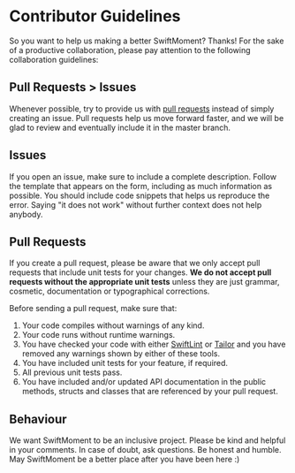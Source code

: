 # Contributor Guidelines

So you want to help us making a better SwiftMoment? Thanks! For the sake
of a productive collaboration, please pay attention to the following
collaboration guidelines:

## Pull Requests > Issues

Whenever possible, try to provide us with [pull
requests](https://help.github.com/articles/creating-a-pull-request/)
instead of simply creating an issue. Pull requests help us move forward
faster, and we will be glad to review and eventually include it in the
master branch.

## Issues

If you open an issue, make sure to include a complete description.
Follow the template that appears on the form, including as much
information as possible. You should include code snippets that helps us
reproduce the error. Saying "it does not work" without further context
does not help anybody.

## Pull Requests

If you create a pull request, please be aware that we only accept pull
requests that include unit tests for your changes. **We do not accept
pull requests without the appropriate unit tests** unless they are just
grammar, cosmetic, documentation or typographical corrections.

Before sending a pull request, make sure that:

1. Your code compiles without warnings of any kind.
2. Your code runs without runtime warnings.
3. You have checked your code with either
   [SwiftLint](https://github.com/realm/SwiftLint) or
   [Tailor](https://tailor.sh) and you have removed any warnings shown
   by either of these tools.
4. You have included unit tests for your feature, if required.
5. All previous unit tests pass.
6. You have included and/or updated API documentation in the public
   methods, structs and classes that are referenced by your pull
   request.

## Behaviour

We want SwiftMoment to be an inclusive project. Please be kind and
helpful in your comments. In case of doubt, ask questions. Be honest and
humble. May SwiftMoment be a better place after you have been here :)

